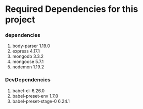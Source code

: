 # Required Dependencies for this project 

### dependencies

1. body-parser 1.19.0
2. express 4.17.1
3. mongodb 3.3.2
4. mongoose 5.7.1
5. nodemon 1.19.2
    
### DevDependencies

1. babel-cli 6.26.0
2. babel-preset-env 1.7.0
3. babel-preset-stage-0 6.24.1
